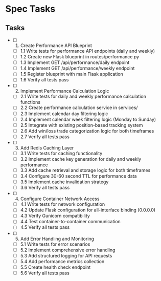 # Spec Tasks

## Tasks

- [ ] 1. Create Performance API Blueprint
  - [ ] 1.1 Write tests for performance API endpoints (daily and weekly)
  - [ ] 1.2 Create new Flask blueprint in routes/performance.py
  - [ ] 1.3 Implement GET /api/performance/daily endpoint
  - [ ] 1.4 Implement GET /api/performance/weekly endpoint
  - [ ] 1.5 Register blueprint with main Flask application
  - [ ] 1.6 Verify all tests pass

- [ ] 2. Implement Performance Calculation Logic
  - [ ] 2.1 Write tests for daily and weekly performance calculation functions
  - [ ] 2.2 Create performance calculation service in services/
  - [ ] 2.3 Implement calendar day filtering logic
  - [ ] 2.4 Implement calendar week filtering logic (Monday to Sunday)
  - [ ] 2.5 Integrate with existing position-based tracking system
  - [ ] 2.6 Add win/loss trade categorization logic for both timeframes
  - [ ] 2.7 Verify all tests pass

- [ ] 3. Add Redis Caching Layer
  - [ ] 3.1 Write tests for caching functionality
  - [ ] 3.2 Implement cache key generation for daily and weekly performance
  - [ ] 3.3 Add cache retrieval and storage logic for both timeframes
  - [ ] 3.4 Configure 30-60 second TTL for performance data
  - [ ] 3.5 Implement cache invalidation strategy
  - [ ] 3.6 Verify all tests pass

- [ ] 4. Configure Container Network Access
  - [ ] 4.1 Write tests for network configuration
  - [ ] 4.2 Update Flask configuration for all-interface binding (0.0.0.0)
  - [ ] 4.3 Verify Gunicorn compatibility
  - [ ] 4.4 Test container-to-container communication
  - [ ] 4.5 Verify all tests pass

- [ ] 5. Add Error Handling and Monitoring
  - [ ] 5.1 Write tests for error scenarios
  - [ ] 5.2 Implement comprehensive error handling
  - [ ] 5.3 Add structured logging for API requests
  - [ ] 5.4 Add performance metrics collection
  - [ ] 5.5 Create health check endpoint
  - [ ] 5.6 Verify all tests pass